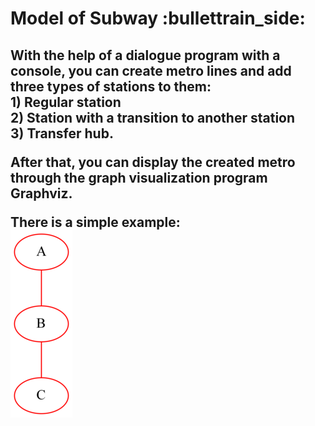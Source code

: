 <h1> Model of Subway :bullettrain_side: </h1>
  <h2>
  <p>
  With the help of a dialogue program with a console, you can create metro lines and add three types of stations to them: <br> 
  1) Regular station <br>
  2) Station with a transition to another station <br> 
  3) Transfer hub. <br>
  </p>
  
  <p>
  After that, you can display the created metro through the graph visualization program Graphviz.
  </p>
  
  There is a simple example: <br>
  <img src = "https://github.com/Sborzov456/subway-model/blob/master/img/subway.png">
  </h2>
